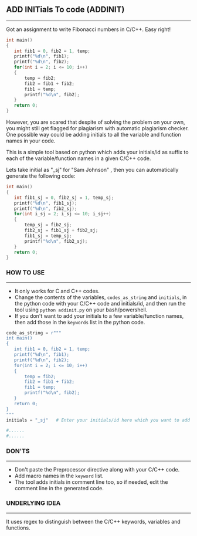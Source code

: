 ## __ADD INITials To code (ADDINIT)__ 
---

Got an assignment to write Fibonacci numbers in C/C++. Easy right!

```C
int main() 
{
   int fib1 = 0, fib2 = 1, temp;
   printf("%d\n", fib1);
   printf("%d\n", fib2);   
   for(int i = 2; i <= 10; i++)
   {
       temp = fib2;
       fib2 = fib1 + fib2;
       fib1 = temp;
       printf("%d\n", fib2);
   }
   return 0;
}
```
However, you are scared that despite of solving the problem on your own, you might still get flagged for plagiarism with automatic plagiarism checker. One possible way could be adding initials to all the variable and function names in your code.

This is a simple tool based on python which adds your initials/id as suffix to each of the variable/function names in a given C/C++ code.

Lets take initial as "_sj" for "Sam Johnson" , then you can automatically generate the following code:
```C
int main()
{
   int fib1_sj = 0, fib2_sj = 1, temp_sj;
   printf("%d\n", fib1_sj);
   printf("%d\n", fib2_sj);
   for(int i_sj = 2; i_sj <= 10; i_sj++)
   {
       temp_sj = fib2_sj;
       fib2_sj = fib1_sj + fib2_sj;
       fib1_sj = temp_sj;
       printf("%d\n", fib2_sj);
   }
   return 0;
}
```

### **HOW TO USE**
---

- It only works for C and C++ codes.
- Change the contents of the variables, `codes_as_string` and `initials`, in the python code with your C/C++ code and initials/id, and then run the tool using `python addinit.py` on your bash/powershell.
- If you don't want to add your initials to a few variable/function names, then add those in the `keywords` list in the python code.

```Python
code_as_string = r"""
int main() 
{
   int fib1 = 0, fib2 = 1, temp;
   printf("%d\n", fib1);
   printf("%d\n", fib2);   
   for(int i = 2; i <= 10; i++)
   {
       temp = fib2;
       fib2 = fib1 + fib2;
       fib1 = temp;
       printf("%d\n", fib2);
   }
   return 0;
}
"""
initials = "_sj"   # Enter your initials/id here which you want to add

#......
#......
```

### **DON'TS**
---

- Don't paste the Preprocessor directive along with your C/C++ code.
- Add macro names in the `keyword` list.
- The tool adds initials in comment line too, so if needed, edit the comment line in the generated code.

### **UNDERLYING IDEA**
---

It uses regex to distinguish between the C/C++ keywords, variables and functions.
